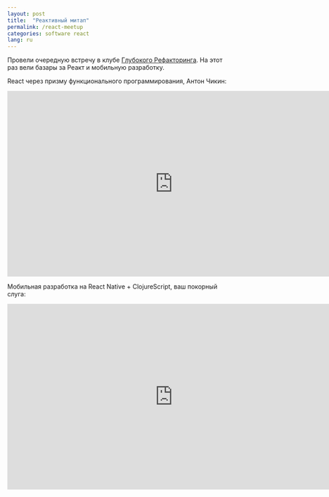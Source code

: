 ```yaml
---
layout: post
title:  "Реактивный митап"
permalink: /react-meetup
categories: software react
lang: ru
---
```


Провели очередную встречу в клубе [Глубокого
Рефакторинга](http://deeprefactoring.ru/). На этот раз вели базары за Реакт и
мобильную разработку.

React через призму функционального программирования, Антон Чикин:

<iframe width="751" height="422" src="https://www.youtube.com/embed/u_ihJU5LFHY"
frameborder="0" allow="accelerometer; autoplay; encrypted-media; gyroscope;
picture-in-picture" allowfullscreen></iframe>

Мобильная разработка на React Native + ClojureScript, ваш покорный слуга:

<iframe width="751" height="422" src="https://www.youtube.com/embed/8covCTKfN2o"
frameborder="0" allow="accelerometer; autoplay; encrypted-media; gyroscope;
picture-in-picture" allowfullscreen></iframe>
